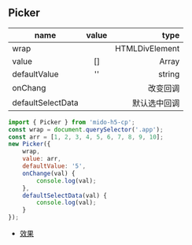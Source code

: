 ## Picker

name|value|type
---|:--:|---:
wrap||HTMLDivElement
value|[]|Array
defaultValue|''|string
onChang||改变回调
defaultSelectData||默认选中回调

```js
import { Picker } from 'mido-h5-cp';
const wrap = document.querySelector('.app');
const arr = [1, 2, 3, 4, 5, 6, 7, 8, 9, 10];
new Picker({
	wrap,
	value: arr,
	defaultValue: '5',
	onChange(val) {
		console.log(val);
	},
	defaultSelectData(val) {
		console.log(val);
	}
});
```

- [效果](https://zyxpz.github.io/mido-h5-cp/dist/web/Picker/Basic)